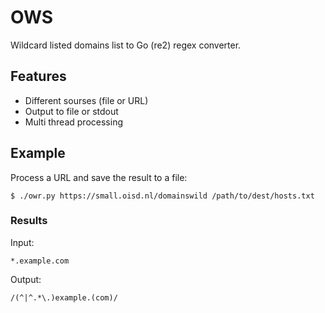 # OWS

Wildcard listed domains list to Go (re2) regex converter.

## Features

- Different sourses (file or URL)
- Output to file or stdout
- Multi thread processing

## Example

Process a URL and save the result to a file:

```shell
$ ./owr.py https://small.oisd.nl/domainswild /path/to/dest/hosts.txt
```
### Results

Input:

```shell
*.example.com
```

Output:

```shell
/(^|^.*\.)example.(com)/
```

